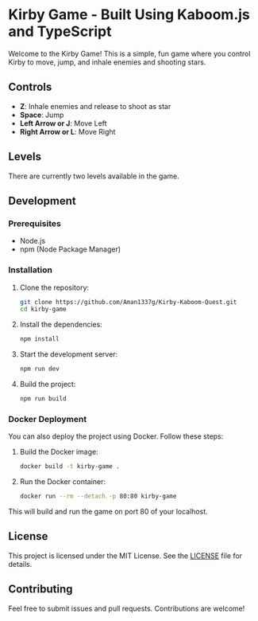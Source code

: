 # Kirby Game - Built Using Kaboom.js and TypeScript

Welcome to the Kirby Game! This is a simple, fun game where you control Kirby to move, jump, and inhale enemies and shooting stars. 

## Controls

- **Z**: Inhale enemies and release to shoot as star
- **Space**: Jump
- **Left Arrow or J**: Move Left
- **Right Arrow or L**: Move Right

## Levels

There are currently two levels available in the game.

## Development

### Prerequisites

- Node.js
- npm (Node Package Manager)

### Installation

1. Clone the repository:
    ```sh
    git clone https://github.com/Aman1337g/Kirby-Kaboom-Quest.git
    cd kirby-game
    ```

2. Install the dependencies:
    ```sh
    npm install
    ```

3. Start the development server:
    ```sh
    npm run dev
    ```

4. Build the project:
    ```sh
    npm run build
    ```

### Docker Deployment

You can also deploy the project using Docker. Follow these steps:

1. Build the Docker image:
    ```sh
    docker build -t kirby-game .
    ```

2. Run the Docker container:
    ```sh
    docker run --rm --detach -p 80:80 kirby-game
    ```

This will build and run the game on port 80 of your localhost.

## License

This project is licensed under the MIT License. See the [LICENSE](LICENSE) file for details.

## Contributing

Feel free to submit issues and pull requests. Contributions are welcome!